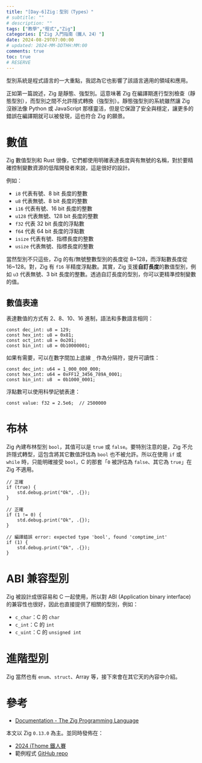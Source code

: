 ```yaml
---
title: "[Day-6]Zig：型別（Types）"
# subtitle: ""
# description: ""
tags: ["教學","程式","Zig"]
categories: ["Zig 入門指南（鐵人 24）"]
date: 2024-08-29T07:00:00
# updated: 2024-MM-DDTHH:MM:00
comments: true
toc: true
# RESERVE
---
```


型別系統是程式語言的一大重點，我認為它也影響了該語言適用的領域和應用。

<!-- more -->

正如第一篇說述，Zig 是靜態、強型別。這意味著 Zig 在編譯期進行型別檢查（靜態型別），而型別之間不允許隱式轉換（強型別）。靜態強型別的系統雖然讓 Zig 沒辦法像 Python 或 JavaScript 那樣靈活，但是它保證了安全與穩定，讓更多的錯誤在編譯期就可以被發現，這也符合 Zig 的願景。

# 數值

Zig 數值型別和 Rust 很像，它們都使用明確表達長度與有無號的名稱，對於要精確控制變數資源的低階開發者來說，這是很好的設計。

例如：

- `i8` 代表有號、8 bit 長度的整數
- `u8` 代表無號、8 bit 長度的整數
- `i16` 代表有號、16 bit 長度的整數
- `u128` 代表無號、128 bit 長度的整數
- `f32` 代表 32 bit 長度的浮點數
- `f64` 代表 64 bit 長度的浮點數
- `isize` 代表有號、指標長度的整數
- `usize` 代表無號、指標長度的整數

當然型別不只這些，Zig 的有/無號整數型別的長度從 8~128，而浮點數長度從 16~128。對，Zig 有 `f16` 半精度浮點數。其實，Zig 支援**自訂長度**的數值型別，例如 `u3` 代表無號、3 bit 長度的整數。透過自訂長度的型別，你可以更精準控制變數的值。

## 數值表達

表達數值的方式有 2、8、10、16 進制，語法和多數語言相同：

```zig
const dec_int: u8 = 129;
const hex_int: u8 = 0x81;
const oct_int: u8 = 0o201;
const bin_int: u8 = 0b10000001;
```

如果有需要，可以在數字間加上底線 `_` 作為分隔符，提升可讀性：

```zig
const dec_int: u64 = 1_000_000_000;
const hex_int: u64 = 0xFF12_3456_789A_0001;
const bin_int: u8  = 0b1000_0001;
```

浮點數可以使用科學記號表達：

```zig
const value: f32 = 2.5e6;  // 2500000
```

# 布林

Zig 內建布林型別 `bool`，其值可以是 `true` 或 `false`。要特別注意的是，Zig 不允許隱式轉型，這包含將其它數值評估為 `bool` 也不被允許。所以在使用 `if` 或 `while` 時，只能明確接受 `bool`，C 的那套「`0` 被評估為 `false`、其它為 `true`」在 Zig 不適用。

```zig
// 正確
if (true) {
    std.debug.print("Ok", .{});
}

// 正確
if (1 != 0) {
    std.debug.print("Ok", .{});
}

// 編譯錯誤 error: expected type 'bool', found 'comptime_int'
if (1) {
    std.debug.print("Ok", .{});
}
```

# ABI 兼容型別

Zig 被設計成很容易和 C 一起使用，所以對 ABI (Application binary interface) 的兼容性也很好，因此也直接提供了相關的型別，例如：

- `c_char`：C 的 `char`
- `c_int`：C 的 `int`
- `c_uint`：C 的 `unsigned int`

# 進階型別

Zig 當然也有 `enum`、`struct`、Array 等，接下來會在其它天的內容中介紹。

# 參考

- [Documentation - The Zig Programming Language](https://ziglang.org/documentation/0.13.0/#Values)

本文以 Zig `0.13.0` 為主。並同時發佈在：

- [2024 iThome 鐵人賽](https://ithelp.ithome.com.tw/articles/10346758)
- 範例程式 [GitHub repo](https://github.com/ziteh/zig-learn-it24/tree/main/types)
